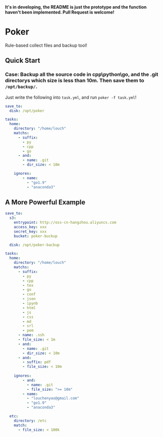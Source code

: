 
**It's in developing, the README is just the prototype and the function haven't been implemented. Pull Request is welcome!**

# Poker

Rule-based collect files and backup tool!

## Quick Start

### Case: Backup all the source code in cpp\python\go, and the .git directorys which size is less than 10m. Then save them to `/opt/backup/`.

Just write the following into `task.yml`, and run `poker -f task.yml`!

~~~yml
save_to:
  disk: /opt/poker

tasks:
  home:
    directory: "/home/louch"
    matchs:
      - suffix:
        - py
        - cpp
        - go
      - and:
        - name: .git
        - dir_size: < 10m

    ignores:
        - name:
          - "go1.9"
          - "anaconda3"
~~~


## A More Powerful Example

``` yml
save_to:
  s3:
    entrypoint: http://oss-cn-hangzhou.aliyuncs.com
    access_key: xxx
    secret_key: xxx
    bucket: poker-buckup

  disk: /opt/poker-backup

tasks:
  home:
    directory: "/home/louch"
    matchs:
      - suffix:
        - py
        - cpp
        - tex
        - go
        - conf
        - json
        - ipynb
        - html
        - js
        - css
        - md
        - srl
        - pem
      - name: .ssh
      - file_size: < 1m
      - and:
        - name: .git
        - dir_size: < 10m
      - and:
        - suffix: pdf
        - file_size: < 10m
    
    ignores:
        - and:
          - name: .git
          - file_size: ">= 10m"
        - name:
          - "louchenyao@gmail.com"
          - "go1.9"
          - "anaconda3"

  etc:
    directory: /etc
    match:
      - file_size: < 100k
```